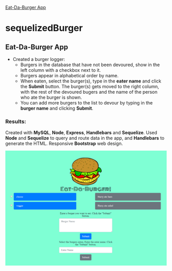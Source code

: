 [Eat-Da-Burger App](https://limitless-shore-94832.herokuapp.com/)

# sequelizedBurger

## Eat-Da-Burger App

* Created a burger logger:
    * Burgers in the database that have not been devoured, show in the left column with a checkbox next to it.
    * Burgers appear in alphabetical order by name.
    * When eaten, select the burger(s), type in the **eater name** and click the **Submit** button.  The burger(s) gets moved to the right column, with the rest of the devoured bugers and the name of the person who ate the burger is shown.
    * You can add more burgers to the list to devour by typing in the **burger name** and clicking **Submit**.  

### Results:

 Created with **MySQL**, **Node**, **Express**, **Handlebars** and **Sequelize**. Used **Node** and **Sequelize** to query and route data in the app, and **Handlebars** to generate the HTML.  Responsive **Bootstrap** web design.  

 ![eat-da-burger app](./public/assets/img/burger-sequel.PNG)

